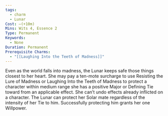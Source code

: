 ```yaml
---
tags:
  - charm
  - Lunar
Cost: —(+10m)
Mins: Wits 4, Essence 2
Type: Permanent
Keywords:
  - None
Duration: Permanent
Prerequisite Charms:
  - "[[Laughing Into the Teeth of Madness]]"
---
```

Even as the world falls into madness, the Lunar keeps safe those things closest to her heart. She may pay a ten-mote surcharge to use Resisting the Lure of Madness or Laughing Into the Teeth of Madness to protect a character within medium range she has a positive Major or Defining Tie toward from an applicable effect. She can’t undo effects already inflicted on a character. The Lunar can protect her Solar mate regardless of the intensity of her Tie to him. Successfully protecting him grants her one Willpower.
